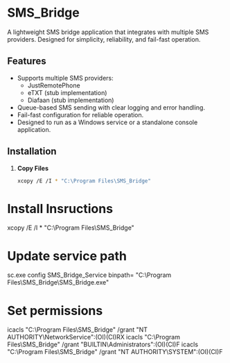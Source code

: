 # SMS_Bridge

A lightweight SMS bridge application that integrates with multiple SMS providers. Designed for simplicity, reliability, and fail-fast operation.

## Features
- Supports multiple SMS providers:
  - JustRemotePhone
  - eTXT (stub implementation)
  - Diafaan (stub implementation)
- Queue-based SMS sending with clear logging and error handling.
- Fail-fast configuration for reliable operation.
- Designed to run as a Windows service or a standalone console application.

## Installation

1. **Copy Files**
   ```bash
   xcopy /E /I * "C:\Program Files\SMS_Bridge"

# Install Insructions

xcopy /E /I * "C:\Program Files\SMS_Bridge"

# Update service path
sc.exe config SMS_Bridge_Service binpath= "C:\Program Files\SMS_Bridge\SMS_Bridge.exe"

# Set permissions
icacls "C:\Program Files\SMS_Bridge" /grant "NT AUTHORITY\NetworkService":(OI)(CI)RX
icacls "C:\Program Files\SMS_Bridge" /grant "BUILTIN\Administrators":(OI)(CI)F
icacls "C:\Program Files\SMS_Bridge" /grant "NT AUTHORITY\SYSTEM":(OI)(CI)F
